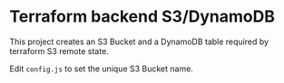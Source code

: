 # Terraform backend S3/DynamoDB

This project creates an S3 Bucket and a DynamoDB table required by terraform S3 remote state.

Edit `config.js` to set the unique S3 Bucket name.
